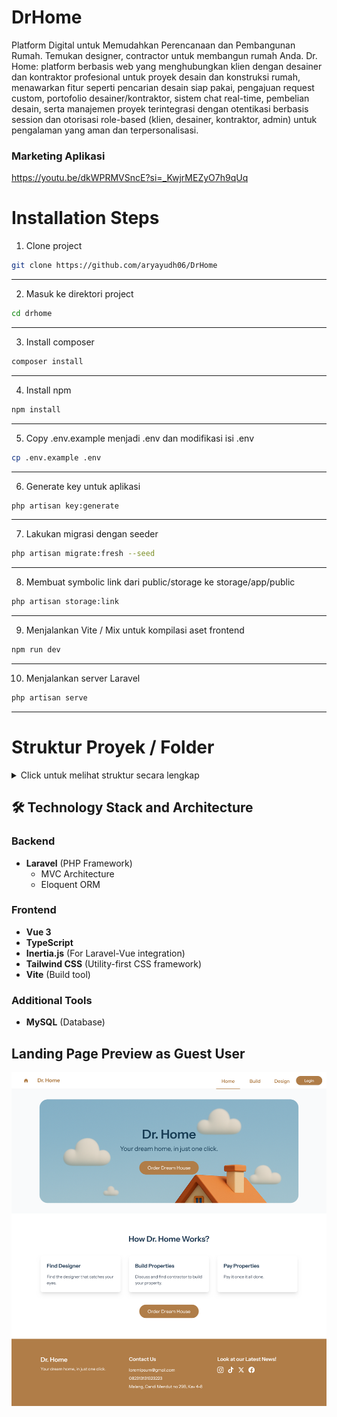 # DrHome

Platform Digital untuk Memudahkan Perencanaan dan Pembangunan Rumah. Temukan designer, contractor untuk membangun rumah Anda. Dr. Home: platform berbasis web yang menghubungkan klien dengan desainer dan kontraktor profesional untuk proyek desain dan konstruksi rumah, menawarkan fitur seperti pencarian desain siap pakai, pengajuan request custom, portofolio desainer/kontraktor, sistem chat real-time, pembelian desain, serta manajemen proyek terintegrasi dengan otentikasi berbasis session dan otorisasi role-based (klien, desainer, kontraktor, admin) untuk pengalaman yang aman dan terpersonalisasi.

### Marketing Aplikasi

<a>https://youtu.be/dkWPRMVSncE?si=_KwjrMEZyO7h9qUq</a>

# Installation Steps

1. Clone project
```bash
git clone https://github.com/aryayudh06/DrHome
```
---

2. Masuk ke direktori project
```bash
cd drhome
```
---

3. Install composer
```bash
composer install
```
---

4. Install npm
```bash
npm install
```
---

5. Copy .env.example menjadi .env dan modifikasi isi .env
```bash
cp .env.example .env
```
---

6. Generate key untuk aplikasi
```bash
php artisan key:generate
```
---

7. Lakukan migrasi dengan seeder
```bash
php artisan migrate:fresh --seed
```
---

8. Membuat symbolic link dari public/storage ke storage/app/public
```bash
php artisan storage:link
```
---

9. Menjalankan Vite / Mix untuk kompilasi aset frontend
``` bash
npm run dev
```
---

10. Menjalankan server Laravel
```bash
php artisan serve
```
---

# Struktur Proyek / Folder

<details>
<summary>Click untuk melihat struktur secara lengkap</summary>

```
 🏠 DrHome
 ├── 📂 app
 │   ├── 📂 Http
 │   │   ├── 📂 Controllers
 │   │   │   ├── 📂 Api
 │   │   │   │   ├── 📄 ContractorController.php
 │   │   │   │   ├── 📄 DesignController.php
 │   │   │   │   ├── 📄 DesignerController.php
 │   │   │   │   └── 📄 MailsAdminController.php
 │   │   │   ├── 📂 Auth
 │   │   │   │   ├── 📄 AuthenticatedSessionController.php
 │   │   │   │   ├── 📄 ConfirmablePasswordController.php
 │   │   │   │   ├── 📄 EmailVerificationNotificationController.php
 │   │   │   │   ├── 📄 EmailVerificationPromptController.php
 │   │   │   │   ├── 📄 NewPasswordController.php
 │   │   │   │   ├── 📄 PasswordResetLinkController.php
 │   │   │   │   ├── 📄 RegisteredUserController.php
 │   │   │   │   └── 📄 VerifyEmailController.php
 │   │   │   ├── 📂 Settings
 │   │   │   │   ├── 📄 PasswordController.php
 │   │   │   │   └── 📄 ProfileController.php
 │   │   │   ├── 📄 AvatarController.php
 │   │   │   ├── 📄 ChatController.php
 │   │   │   ├── 📄 Controller.php
 │   │   │   ├── 📄 MyRequestController.php
 │   │   │   ├── 📄 PurchasedDesignController.php
 │   │   │   ├── 📄 RequestContractorController.php
 │   │   │   ├── 📄 RequestController.php
 │   │   │   ├── 📄 RequestDesignerController.php
 │   │   │   └── 📄 UserController.php
 │   │   ├── 📂 Middleware
 │   │   │   ├── 📄 ChatAccess.php
 │   │   │   ├── 📄 EnsureIsAdmin.php
 │   │   │   ├── 📄 EnsureIsDesignerOrContractor.php
 │   │   │   ├── 📄 HandleAppearance.php
 │   │   │   └── 📄 HandleInertiaRequests.php
 │   │   ├── 📂 Requests
 │   │   │   ├── 📂 Auth
 │   │   │   │   └── 📄 LoginRequest.php
 │   │   │   └── 📂 Settings
 │   │   │       └── 📄 ProfileUpdateRequest.php
 │   ├── 📂 Mail
 │   │   └── 📄 CustomEmail.php
 │   ├── 📂 Models
 │   │   ├── 📄 Chat.php
 │   │   ├── 📄 Contractor.php
 │   │   ├── 📄 Design.php
 │   │   ├── 📄 Designer.php
 │   │   ├── 📄 EmailHistory.php
 │   │   ├── 📄 MailsAdmin.php
 │   │   ├── 📄 PurchasedDesign.php
 │   │   ├── 📄 RequestContractor.php
 │   │   ├── 📄 RequestDesigner.php
 │   │   └── 📄 User.php
 │   ├── 📂 Providers
 │   │   └── 📄 AppServiceProvider.php
 ├── 📂 bootstrap
 │   ├── 📂 cache
 │   │   ├── 📄 .gitignore
 │   │   ├── 📄 packages.php
 │   │   └── 📄 services.php
 │   ├── 📄 app.php
 │   └── 📄 providers.php
 ├── 📂 config
 │   ├── 📄 app.php
 │   ├── 📄 auth.php
 │   ├── 📄 cache.php
 │   ├── 📄 database.php
 │   ├── 📄 filesystems.php
 │   ├── 📄 logging.php
 │   ├── 📄 mail.php
 │   ├── 📄 queue.php
 │   ├── 📄 services.php
 │   └── 📄 session.php
 ├── 📂 database
 │   ├── 📂 factories
 │   │   └── 📄 UserFactory.php
 │   ├── 📂 migrations
 │   │   ├── 📄 0001_01_01_000000_create_users_table.php
 │   │   ├── 📄 0001_01_01_000001_create_cache_table.php
 │   │   ├── 📄 0001_01_01_000002_create_jobs_table.php
 │   │   ├── 📄 2025_05_01_162027_create_designs_table.php
 │   │   ├── 📄 2025_05_05_115944_add_role_status_to_users_table.php
 │   │   ├── 📄 2025_05_05_124058_create_mails_admin_table.php
 │   │   ├── 📄 2025_05_07_203728_create_riwayat_email_table.php
 │   │   ├── 📄 2025_05_16_122534_add_to_users_table.php
 │   │   ├── 📄 2025_05_16_162221_create_contractors_table.php
 │   │   ├── 📄 2025_05_16_183222_create_designers_table.php
 │   │   ├── 📄 2025_06_03_193741_create_purchased_designs_table.php
 │   │   ├── 📄 2025_06_04_143203_create_request_contractors_table.php
 │   │   ├── 📄 2025_06_04_204015_create_request_designers_table.php
 │   │   └── 📄 2025_06_05_123253_create_chats_table.php
 │   ├── 📂 seeders
 │   │   ├── 📄 DatabaseSeeder.php
 │   │   ├── 📄 DesignsTableSeeder.php
 │   │   └── 📄 UsersTableSeeder.php
 │   └── 📄 .gitignore
 ├── 📂 node_modules
 ├── 📂 public
 │   ├── 📂 background
 │   ├── 📂 build-assets
 │   ├── 📂 designers
 │   ├── 📂 designs
 │   ├── 📂 images
 │   ├── 📂 portfolio
 │   ├── 📂 storage
 │   ├── 📂 videos
 │   ├── ⚙️ .htaccess
 │   ├── ⭐ favicon.ico
 │   ├── 📄 hot
 │   ├── 📄 index.php
 │   └── 📄 robots.txt
 ├── 📂 resources
 │   ├── 📂 css
 │   │   └── #️⃣ app.css
 │   ├── 📂 js
 │   │   ├── 📂 components
 │   │   │   ├── 📂 landing
 │   │   │   │   ├── 🟩 LandingFooter.vue
 │   │   │   │   └── 🟩 LandingHeader.vue
 │   │   │   ├── 📂 ui
 │   │   │   │   ├── 📂 avatar
 │   │   │   │   ├── 📂 breadcrumb
 │   │   │   │   ├── 📂 button
 │   │   │   │   ├── 📂 card
 │   │   │   │   ├── 📂 checkbox
 │   │   │   │   ├── 📂 collapsible
 │   │   │   │   ├── 📂 dialog
 │   │   │   │   ├── 📂 dropdown-menu
 │   │   │   │   ├── 📂 input
 │   │   │   │   ├── 📂 label
 │   │   │   │   ├── 📂 navigation-menu
 │   │   │   │   ├── 📂 separator
 │   │   │   │   ├── 📂 sheet
 │   │   │   │   ├── 📂 sidebar
 │   │   │   │   ├── 📂 skeleton
 │   │   │   │   └── 📂 tooltip
 │   │   │   ├── 🟩 AppContent.vue
 │   │   │   ├── 🟩 AppearanceTabs.vue
 │   │   │   ├── 🟩 AppHeader.vue
 │   │   │   ├── 🟩 AppLogo.vue
 │   │   │   ├── 🟩 AppLogoIcon.vue
 │   │   │   ├── 🟩 AppShell.vue
 │   │   │   ├── 🟩 AppSidebar.vue
 │   │   │   ├── 🟩 AppSidebarHeader.vue
 │   │   │   ├── 🟩 Breadcrumbs.vue
 │   │   │   ├── 🟩 DeleteUser.vue
 │   │   │   ├── 🟩 Heading.vue
 │   │   │   ├── 🟩 HeadingSmall.vue
 │   │   │   ├── 🟩 Icon.vue
 │   │   │   ├── 🟩 InputError.vue
 │   │   │   ├── 🟩 NavFooter.vue
 │   │   │   ├── 🟩 NavMain.vue
 │   │   │   ├── 🟩 NavUser.vue
 │   │   │   ├── 🟩 PlaceholderPattern.vue
 │   │   │   ├── 🟩 TextLink.vue
 │   │   │   ├── 🟩 UserInfo.vue
 │   │   │   └── 🟩 UserMenuContent.vue
 │   │   ├── 📂 composables
 │   │   │   ├── 📄 useAppearance.ts
 │   │   │   └── 📄 useInitials.ts
 │   │   ├── 📂 layouts
 │   │   │   ├── 📂 app
 │   │   │   │   ├── 🟩 AppHeaderLayout.vue
 │   │   │   │   └── 🟩 AppSidebarLayout.vue
 │   │   │   ├── 📂 auth
 │   │   │   │   ├── 🟩 AuthCardLayout.vue
 │   │   │   │   ├── 🟩 AuthSimpleLayout.vue
 │   │   │   │   └── 🟩 AuthSplitLayout.vue
 │   │   │   ├── 📂 settings
 │   │   │   │   ├── 🟩 Layout.vue
 │   │   │   │   ├── 🟩 ApplyLayout.vue
 │   │   │   │   ├── 🟩 AuthLayout.vue
 │   │   │   │   └── 🟩 LandingLayout.vue
 │   │   ├── 📂 lib
 │   │   │   └── 📄 utils.ts
 │   │   ├── 📂 pages
 │   │   │   ├── 📂 admin
 │   │   │   │   ├── 🟩 AddContractor.vue
 │   │   │   │   ├── 🟩 AddDesigner.vue
 │   │   │   │   ├── 🟩 Admin.vue
 │   │   │   │   ├── 🟩 Ban.
 │   │   │   │   ├── 🟩 Mail.vue
 │   │   │   │   └── 🟩 New.vue
 │   │   │   ├── 📂 auth
 │   │   │   │   ├── 🟩 ConfirmPassword.vue
 │   │   │   │   ├── 🟩 ForgotPassword.vue
 │   │   │   │   ├── 🟩 Login.vue
 │   │   │   │   ├── 🟩 Register.vue
 │   │   │   │   ├── 🟩 ResetPassword.vue
 │   │   │   │   └── 🟩 VerifyEmail.vue
 │   │   │   ├── 📂 Build_group
 │   │   │   │   ├── 🟩 Build.vue
 │   │   │   │   ├── 🟩 DesignerDetail.vue
 │   │   │   │   └── 🟩 RequestDesigner.vue
 │   │   │   ├── 📂 contractor
 │   │   │   │   ├── 🟩 BuildContractor.vue
 │   │   │   │   ├── 🟩 ContractorDetail.vue
 │   │   │   │   └── 🟩 RequestContractor.vue
 │   │   │   ├── 📂 Design_group
 │   │   │   │   ├── 🟩 Design.vue
 │   │   │   │   └── 🟩 DesignDetail.vue
 │   │   │   ├── 📂 settings
 │   │   │   │   ├── 🟩 Appearance.vue
 │   │   │   │   ├── 🟩 Password.vue
 │   │   │   │   └── 🟩 Profile.vue
 │   │   │   ├── 🟩 Chat.vue
 │   │   │   ├── 🟩 CustomerService.vue
 │   │   │   ├── 🟩 Landing.vue
 │   │   │   ├── 🟩 MyRequest.vue
 │   │   │   ├── 🟩 MyRequestDetail.vue
 │   │   │   ├── 🟩 Profile.vue
 │   │   │   ├── 🟩 PurchasedDesigns.vue
 │   │   │   ├── 🟩 PurchaseDesign.vue
 │   │   │   ├── 🟩 Request.vue
 │   │   │   └── 🟩 RequestDetail.vue
 │   │   ├── 📂 types
 │   │   │   ├── 📄 globals.d.ts
 │   │   │   ├── 📄 index.d.ts
 │   │   │   └── 📄 ziggy.d.ts
 │   │   ├── 📄 app.ts
 │   │   └── 📄 ssr.ts
 │   ├── 📂 views
 │   │   └── 📄 app.blade.php
 ├── 📂 routes
 │   ├── 📄 admin.php
 │   ├── 📄 api.php
 │   ├── 📄 auth.php
 │   ├── 📄 console.php
 │   ├── 📄 settings.php
 │   └── 📄 web.php
 ├── 📂 storage
 │   ├── 📂 app
 │   ├── 📂 framework
 │   └── 📂 logs
 ├── 📂 tests
 │   ├── 📂 Feature
 │   ├── 📂 Unit
 │   └── 📄 TestCase.php
 ├── 📂 vendor
 ├── ⚙️ .editorconfig
 ├── ⚙️ .env
 ├── 💲 .env.example
 ├── 📄 .gitattributes
 ├── 📄 .gitignore
 ├── ⚙️ .htaccess
 ├── 📄 .prettierignore
 ├── 📄 .prettierrc
 ├── 📄 artisan
 ├── 📦 components.json
 ├── 📦 composer.json
 ├── 📦 composer.lock
 ├── 📄 eslint.config.js
 ├── 📦 package-lock.json
 ├── 📦 package.json
 ├── 📄 phpunit.xml
 ├── 📖 README.md
 ├── 📄 tsconfig.json
 └── 📄 vite.config.ts
```
</details>

## 🛠 Technology Stack and Architecture

### Backend
- **Laravel** (PHP Framework)
  - MVC Architecture
  - Eloquent ORM
  
### Frontend
- **Vue 3**
- **TypeScript**
- **Inertia.js** (For Laravel-Vue integration)
- **Tailwind CSS** (Utility-first CSS framework)
- **Vite** (Build tool)

### Additional Tools
- **MySQL** (Database)

## Landing Page Preview as Guest User

![Landing Page Preview](https://github.com/lidwinae/drhome/blob/main/public/images/previewlanding.png?raw=true)
